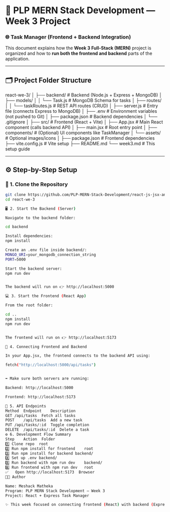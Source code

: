 # 🧠 PLP MERN Stack Development — Week 3 Project  
### 🌐 Task Manager (Frontend + Backend Integration)

This document explains how the **Week 3 Full-Stack (MERN)** project is organized and how to **run both the frontend and backend** parts of the application.

---

## 🗂️ Project Folder Structure

react-we-3/
│
├── backend/ # Backend (Node.js + Express + MongoDB)
│ ├── models/
│ │ └── Task.js # MongoDB Schema for tasks
│ ├── routes/
│ │ └── taskRoutes.js # REST API routes (CRUD)
│ ├── server.js # Entry file (connects Express to MongoDB)
│ ├── .env # Environment variables (not pushed to Git)
│ ├── package.json # Backend dependencies
│ └── .gitignore
│
├── src/ # Frontend (React + Vite)
│ ├── App.jsx # Main React component (calls backend API)
│ ├── main.jsx # Root entry point
│ ├── components/ # (Optional) UI components like TaskManager
│ └── assets/ # Optional images/icons
│
├── package.json # Frontend dependencies
├── vite.config.js # Vite setup
├── README.md
└── week3.md # This setup guide


---

## ⚙️ Step-by-Step Setup

### 🧩 1. Clone the Repository

```bash
git clone https://github.com/PLP-MERN-Stack-Development/react-js-jsx-and-css-mastering-front-end-development-sesco001.git
cd react-we-3

🖥️ 2. Start the Backend (Server)

Navigate to the backend folder:

cd backend

Install dependencies:
npm install

Create an .env file inside backend/:
MONGO_URI=your_mongodb_connection_string
PORT=5000

Start the backend server:
npm run dev


The backend will run on 👉 http://localhost:5000

💻 3. Start the Frontend (React App)

From the root folder:

cd ..
npm install
npm run dev


The frontend will run on 👉 http://localhost:5173

🔗 4. Connecting Frontend and Backend

In your App.jsx, the frontend connects to the backend API using:

fetch("http://localhost:5000/api/tasks")


➡️ Make sure both servers are running:

Backend: http://localhost:5000

Frontend: http://localhost:5173

🧪 5. API Endpoints
Method	Endpoint	Description
GET	/api/tasks	Fetch all tasks
POST	/api/tasks	Add a new task
PUT	/api/tasks/:id	Toggle completion
DELETE	/api/tasks/:id	Delete a task
⚙️ 6. Development Flow Summary
Step	Action	Folder
1️⃣	Clone repo	root
2️⃣	Run npm install for frontend	root
3️⃣	Run npm install for backend	backend/
4️⃣	Set up .env	backend/
5️⃣	Run backend with npm run dev	backend/
6️⃣	Run frontend with npm run dev	root
✅	Open http://localhost:5173	Browser
🧑‍💻 Author

Name: Meshack Matheka
Program: PLP MERN Stack Development — Week 3
Project: React + Express Task Manager

✨ This week focused on connecting frontend (React) with backend (Express + MongoDB) using REST APIs.
